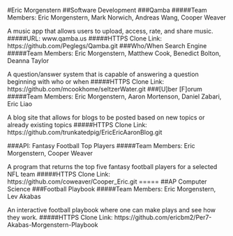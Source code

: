 #Eric Morgenstern
##Software Development
###Qamba
#####Team Members: Eric Morgenstern, Mark Norwich, Andreas Wang, Cooper Weaver
<p>A music app that allows users to upload, access, rate, and share music.
#####URL: www.qamba.us
#####HTTPS Clone Link: https://github.com/Peglegs/Qamba.git
###Who/When Search Engine
#####Team Members: Eric Morgenstern, Matthew Cook, Benedict Bolton, Deanna Taylor 
<p>A question/answer system that is capable of answering a question beginning with who or when
#####HTTPS Clone Link: https://github.com/mcookhome/seltzerWater.git 
###[U]ber [F]orum
#####Team Members: Eric Morgenstern, Aaron Mortenson, Daniel Zabari, Eric Liao
<p>A blog site that allows for blogs to be posted based on new topics or already existing topics
#####HTTPS Clone Link: https://github.com/trunkatedpig/EricEricAaronBlog.git

###API: Fantasy Football Top Players
#####Team Members: Eric Morgenstern, Cooper Weaver
<p>A program that returns the top five fantasy football players for a selected NFL team
#####HTTPS Clone Link: https://github.com/coweaver/Cooper_Eric.git
=====
##AP Computer Science
###Football Playbook
#####Team Members: Eric Morgenstern, Lev Akabas
<p>An interactive football playbook where one can make plays and see how they work.
#####HTTPS Clone Link: https://github.com/ericbm2/Per7-Akabas-Morgenstern-Playbook
